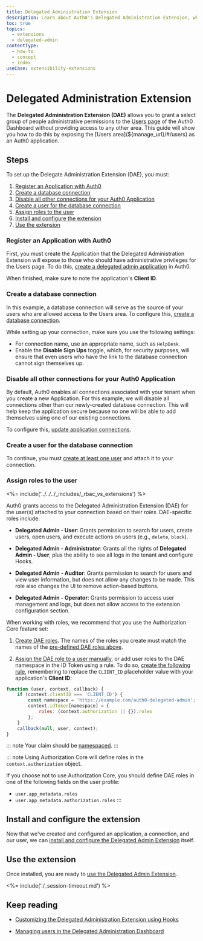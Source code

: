 ```yaml
---
title: Delegated Administration Extension
description: Learn about Auth0's Delegated Administration Extension, which allows you to expose the Users section of the Auth0 Dashboard to a select group of users without allowing them access to the rest of the Dashboard.
toc: true
topics:
  - extensions
  - delegated-admin
contentType:
  - how-to
  - concept
  - index
useCase: extensibility-extensions
---
```


# Delegated Administration Extension

The **Delegated Administration Extension (DAE)** allows you to grant a select group of people administrative permissions to the [Users page](${manage_url}/#/users) of the Auth0 Dashboard without providing access to any other area. This guide will show you how to do this by exposing the [Users area](${manage_url}/#/users) as an Auth0 application.

## Steps

To set up the Delegate Administration Extension (DAE), you must:

1. [Register an Application with Auth0](#register-an-application-with-auth0)
2. [Create a database connection](#create-a-database-connection)
3. [Disable all other connections for your Auth0 Application](#disable-all-other-connections-for-your-auth0-application)
4. [Create a user for the database connection](#create-a-user-for-the-database-connections)
5. [Assign roles to the user](#assign-roles-to-the-user)
6. [Install and configure the extension](#install-and-configure-the-extension)
7. [Use the extension](#use-the-extension)

### Register an Application with Auth0

First, you must create the Application that the Delegated Administration Extension will expose to those who should have administrative privileges for the Users page. To do this, [create a delegated admin application](/dashboard/guides/extensions/delegated-admin-create-app) in Auth0.

When finished, make sure to note the application's **Client ID**.

### Create a database connection

In this example, a database connection will serve as the source of your users who are allowed access to the Users area. To configure this, [create a database connection](/dashboard/guides/connections/set-up-connections-database).

While setting up your connection, make sure you use the following settings:

* For connection name, use an appropriate name, such as `HelpDesk`.
* Enable the **Disable Sign Ups** toggle, which, for security purposes, will ensure that even users who have the link to the database connection cannot sign themselves up.

### Disable all other connections for your Auth0 Application

By default, Auth0 enables all connections associated with your tenant when you create a new Application. For this example, we will disable all connections other than our newly-created database connection. This will help keep the application secure because no one will be able to add themselves using one of our existing connections.

To configure this, [update application connections](/dashboard/guides/applications/update-app-connections).

### Create a user for the database connection

To continue, you must [create at least one user](/dashboard/guides/users/create-users) and attach it to your connection.

### Assign roles to the user

<%= include('../../../_includes/_rbac_vs_extensions') %>

Auth0 grants access to the Delegated Administration Extension (DAE) for the user(s) attached to your connection based on their <dfn data-key="role">roles</dfn>. DAE-specific roles include:

- **Delegated Admin - User**: Grants permission to search for users, create users, open users, and execute actions on users (e.g., `delete`, `block`).

- **Delegated Admin - Administrator**: Grants all the rights of **Delegated Admin - User**, plus the ability to see all logs in the tenant and configure Hooks.

- **Delegated Admin - Auditor**: Grants permission to search for users and view user information, but does not allow any changes to be made. This role also changes the UI to remove action-based buttons.

- **Delegated Admin - Operator**: Grants permission to access user management and logs, but does not allow access to the extension configuration section.

When working with roles, we recommend that you use the Authorization Core feature set:

1. [Create DAE roles](/dashboard/guides/roles/create-roles). The names of the roles you create must match the names of the [pre-defined DAE roles above](#assign-roles-to-users).

2. [Assign the DAE role to a user manually](/dashboard/guides/users/assign-roles-users), or add user roles to the DAE namespace in the ID Token using a rule. To do so, [create the following rule](/dashboard/guides/rules/create-rules), remembering to replace the `CLIENT_ID` placeholder value with your application's **Client ID**:

```js
function (user, context, callback) {
    if (context.clientID === 'CLIENT_ID') {
        const namespace = 'https://example.com/auth0-delegated-admin';
        context.idToken[namespace] = {
            roles: (context.authorization || {}).roles
        };
    }
    callback(null, user, context);
}
```

::: note
Your claim should be [namespaced](/tokens/concepts/claims-namespacing).
:::

::: note
Using Authorization Core will define roles in the `context.authorization` object.

If you choose not to use Authorization Core, you should define DAE roles in one of the following fields on the user profile:

* `user.app_metadata.roles`
* `user.app_metadata.authorization.roles`
:::

## Install and configure the extension

Now that we've created and configured an application, a connection, and our user, we can [install and configure the Delegated Admin Extension](/extensions/delegated-admin) itself.

## Use the extension

Once installed, you are ready to [use the Delegated Admin Extension](/dashboard/guides/extensions/delegated-admin-use-extension).

<%= include('./_session-timeout.md') %>

## Keep reading

* [Customizing the Delegated Administration Extension using Hooks](/extensions/delegated-admin/hooks)

* [Managing users in the Delegated Administration Dashboard](/extensions/delegated-admin/manage-users)

